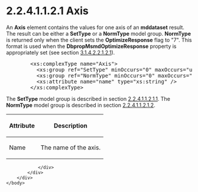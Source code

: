 <html dir="LTR" xmlns:mshelp="http://msdn.microsoft.com/mshelp" xmlns:ddue="http://ddue.schemas.microsoft.com/authoring/2003/5" xmlns:xlink="http://www.w3.org/1999/xlink" xmlns:tool="http://www.microsoft.com/tooltip">
    <head>
        <meta http-equiv="Content-Type" content="text/html; CHARSET=utf-8"></meta>
        <meta name="save" content="history"></meta>
        <title>2.2.4.1.1.2.1 Axis</title>
        <xml>
            <mshelp:toctitle title="2.2.4.1.1.2.1 Axis"></mshelp:toctitle>
            <mshelp:rltitle title="[MS-SSAS]: Axis"></mshelp:rltitle>
            <mshelp:keyword index="A" term="ab567a3b-9f25-4723-aeb8-e979de6ca347"></mshelp:keyword>
            <mshelp:attr name="DCSext.ContentType" value="open specification"></mshelp:attr>
            <mshelp:attr name="AssetID" value="ab567a3b-9f25-4723-aeb8-e979de6ca347"></mshelp:attr>
            <mshelp:attr name="TopicType" value="kbRef"></mshelp:attr>
            <mshelp:attr name="DCSext.Title" value="[MS-SSAS]: Axis" />
        </xml>
    </head>
    <body>
        <div id="header">
            <h1 class="heading">2.2.4.1.1.2.1 Axis</h1>
        </div>
        <div id="mainSection">
            <div id="mainBody">
                <div id="allHistory" class="saveHistory"></div>
                <div id="sectionSection0" class="section" name="collapseableSection">
                    

<p>An <b>Axis</b> element contains the values for one axis of
an <b>mddataset</b> result. The result can be either a <b>SetType</b> or a <b>NormType</b>
model group. <b>NormType</b> is returned only when the client sets the <b>OptimizeResponse</b>
flag to &quot;7&quot;. This format is used when the <b>DbpropMsmdOptimizeResponse</b>
property is appropriately set (see section <a href="52e0b880-e2ff-49cd-b42e-db99b39faa54.html">3.1.4.2.2.1.2.1</a>).</p>

<dl>
<dd>
<div><pre>   &lt;xs:complexType name=&quot;Axis&quot;&gt;
     &lt;xs:group ref=&quot;SetType&quot; minOccurs=&quot;0&quot; maxOccurs=&quot;unbounded&quot; /&gt;
     &lt;xs:group ref=&quot;NormType&quot; minOccurs=&quot;0&quot; maxOccurs=&quot;unbounded&quot; /&gt;
     &lt;xs:attribute name=&quot;name&quot; type=&quot;xs:string&quot; /&gt;
   &lt;/xs:complexType&gt;
</pre></div>
</dd></dl>

<p>The <b>SetType</b> model group is described in section <a href="77c73f35-59a6-4c91-807c-3733b1cd67da.html">2.2.4.1.1.2.1.1</a>. The <b>NormType</b>
model group is described in section <a href="f728ea91-eb9a-4c66-8ef0-766d15506b98.html">2.2.4.1.1.2.1.2</a>.</p>

<table>
 <thead>
  <tr>
   <th>
   <p>Attribute</p>
   </th>
   <th>
   <p>Description</p>
   </th>
  </tr>
 </thead>
 <tr>
  <td>
  <p>Name</p>
  </td>
  <td>
  <p>The name of the axis.</p>
  </td>
 </tr>
</table>

<p> </p>


                </div>
            </div>
        </div>
    </body>
</html>